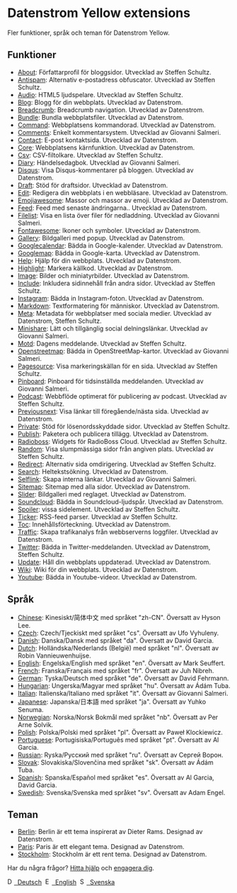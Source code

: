 # Datenstrom Yellow extensions

Fler funktioner, språk och teman för Datenstrom Yellow.

## Funktioner

* [About](https://github.com/schulle4u/yellow-extensions-schulle4u/tree/master/about):
  Författarprofil för bloggsidor. Utvecklad av Steffen Schultz.
* [Antispam](https://github.com/schulle4u/yellow-extensions-schulle4u/tree/master/antispam):
  Alternativ e-postadress obfuscator. Utvecklad av Steffen Schultz.
* [Audio](https://github.com/schulle4u/yellow-extensions-schulle4u/tree/master/audio):
  HTML5 ljudspelare. Utvecklad av Steffen Schultz.
* [Blog](https://github.com/datenstrom/yellow-extensions/tree/master/source/blog): 
  Blogg för din webbplats. Utvecklad av Datenstrom.
* [Breadcrumb](https://github.com/datenstrom/yellow-extensions/tree/master/source/breadcrumb): 
  Breadcrumb navigation. Utvecklad av Datenstrom.
* [Bundle](https://github.com/datenstrom/yellow-extensions/tree/master/source/bundle): 
  Bundla webbplatsfiler. Utvecklad av Datenstrom.
* [Command](https://github.com/datenstrom/yellow-extensions/tree/master/source/command): 
  Webbplatsens kommandorad. Utvecklad av Datenstrom.
* [Comments](https://github.com/GiovanniSalmeri/yellow-comments):
  Enkelt kommentarsystem. Utvecklad av Giovanni Salmeri.
* [Contact](https://github.com/datenstrom/yellow-extensions/tree/master/source/contact): 
  E-post kontaktsida. Utvecklad av Datenstrom.
* [Core](https://github.com/datenstrom/yellow-extensions/tree/master/source/core): 
  Webbplatsens kärnfunktion. Utvecklad av Datenstrom.
* [Csv](https://github.com/schulle4u/yellow-extensions-schulle4u/tree/master/csv):
  CSV-filtolkare. Utvecklad av Steffen Schultz.
* [Diary](https://github.com/GiovanniSalmeri/yellow-diary):
  Händelsedagbok. Utvecklad av Giovanni Salmeri.
* [Disqus](https://github.com/datenstrom/yellow-extensions/tree/master/source/disqus): 
  Visa Disqus-kommentarer på bloggen. Utvecklad av Datenstrom.
* [Draft](https://github.com/datenstrom/yellow-extensions/tree/master/source/draft): 
  Stöd för draftsidor. Utvecklad av Datenstrom.
* [Edit](https://github.com/datenstrom/yellow-extensions/tree/master/source/edit): 
  Redigera din webbplats i en webbläsare. Utvecklad av Datenstrom.
* [Emojiawesome](https://github.com/datenstrom/yellow-extensions/tree/master/source/emojiawesome): 
  Massor och massor av emoji. Utvecklad av Datenstrom.
* [Feed](https://github.com/datenstrom/yellow-extensions/tree/master/source/feed): 
  Feed med senaste ändringarna.. Utvecklad av Datenstrom.
* [Filelist](https://github.com/GiovanniSalmeri/yellow-filelist):
  Visa en lista över filer för nedladdning. Utvecklad av Giovanni Salmeri.
* [Fontawesome](https://github.com/datenstrom/yellow-extensions/tree/master/source/fontawesome): 
  Ikoner och symboler. Utvecklad av Datenstrom.
* [Gallery](https://github.com/datenstrom/yellow-extensions/tree/master/source/gallery): 
  Bildgalleri med popup. Utvecklad av Datenstrom.
* [Googlecalendar](https://github.com/datenstrom/yellow-extensions/tree/master/source/googlecalendar): 
  Bädda in Google-kalender. Utvecklad av Datenstrom.
* [Googlemap](https://github.com/datenstrom/yellow-extensions/tree/master/source/googlemap): 
  Bädda in Google-karta. Utvecklad av Datenstrom.
* [Help](https://github.com/datenstrom/yellow-extensions/tree/master/source/help): 
  Hjälp för din webbplats. Utvecklad av Datenstrom.
* [Highlight](https://github.com/datenstrom/yellow-extensions/tree/master/source/highlight): 
  Markera källkod. Utvecklad av Datenstrom.
* [Image](https://github.com/datenstrom/yellow-extensions/tree/master/source/image): 
  Bilder och miniatyrbilder. Utvecklad av Datenstrom.
* [Include](https://github.com/schulle4u/yellow-extensions-schulle4u/tree/master/include): 
  Inkludera sidinnehåll från andra sidor. Utvecklad av Steffen Schultz.
* [Instagram](https://github.com/datenstrom/yellow-extensions/tree/master/source/instagram): 
  Bädda in Instagram-foton. Utvecklad av Datenstrom.
* [Markdown](https://github.com/datenstrom/yellow-extensions/tree/master/source/markdown): 
  Textformatering för människor. Utvecklad av Datenstrom.
* [Meta](https://github.com/datenstrom/yellow-extensions/tree/master/source/meta):
  Metadata för webbplatser med sociala medier. Utvecklad av Datenstrom, Steffen Schultz.
* [Minishare](https://github.com/GiovanniSalmeri/yellow-minishare):
  Lätt och tillgänglig social delningslänkar. Utvecklad av Giovanni Salmeri.
* [Motd](https://github.com/schulle4u/yellow-extensions-schulle4u/tree/master/motd):
  Dagens meddelande. Utvecklad av Steffen Schultz.
* [Openstreetmap](https://github.com/GiovanniSalmeri/yellow-openstreetmap):
  Bädda in OpenStreetMap-kartor. Utvecklad av Giovanni Salmeri.
* [Pagesource](https://github.com/schulle4u/yellow-extensions-schulle4u/tree/master/pagesource): 
  Visa markeringskällan för en sida. Utvecklad av Steffen Schultz.
* [Pinboard](https://github.com/GiovanniSalmeri/yellow-pinboard):
  Pinboard för tidsinställda meddelanden. Utvecklad av Giovanni Salmeri.
* [Podcast](https://github.com/schulle4u/yellow-extensions-schulle4u/tree/master/podcast): 
  Webbflöde optimerat för publicering av podcast. Utvecklad av Steffen Schultz.
* [Previousnext](https://github.com/datenstrom/yellow-extensions/tree/master/source/previousnext): 
  Visa länkar till föregående/nästa sida. Utvecklad av Datenstrom.
* [Private](https://github.com/schulle4u/yellow-extensions-schulle4u/tree/master/private): 
  Stöd för lösenordsskyddade sidor. Utvecklad av Steffen Schultz.
* [Publish](https://github.com/datenstrom/yellow-extensions/tree/master/source/publish): 
  Paketera och publicera tillägg. Utvecklad av Datenstrom.
* [Radioboss](https://github.com/schulle4u/yellow-extensions-schulle4u/tree/master/radioboss): 
  Widgets för RadioBoss Cloud. Utvecklad av Steffen Schultz.
* [Random](https://github.com/schulle4u/yellow-extensions-schulle4u/tree/master/random): 
  Visa slumpmässiga sidor från angiven plats. Utvecklad av Steffen Schultz.
* [Redirect](https://github.com/schulle4u/yellow-extensions-schulle4u/tree/master/redirect): 
  Alternativ sida omdirigering. Utvecklad av Steffen Schultz.
* [Search](https://github.com/datenstrom/yellow-extensions/tree/master/source/search): 
  Heltekstsökning. Utvecklad av Datenstrom.
* [Selflink](https://github.com/GiovanniSalmeri/yellow-selflink):
  Skapa interna länkar. Utvecklad av Giovanni Salmeri.
* [Sitemap](https://github.com/datenstrom/yellow-extensions/tree/master/source/sitemap): 
  Sitemap med alla sidor. Utvecklad av Datenstrom.
* [Slider](https://github.com/datenstrom/yellow-extensions/tree/master/source/slider): 
  Bildgalleri med reglaget. Utvecklad av Datenstrom.
* [Soundcloud](https://github.com/datenstrom/yellow-extensions/tree/master/source/soundcloud): 
  Bädda in Soundcloud-ljudspår. Utvecklad av Datenstrom.
* [Spoiler](https://github.com/schulle4u/yellow-extensions-schulle4u/tree/master/spoiler):
   vissa sidelement. Utvecklad av Steffen Schultz.
* [Ticker](https://github.com/schulle4u/yellow-extensions-schulle4u/tree/master/ticker): 
  RSS-feed parser. Utvecklad av Steffen Schultz.
* [Toc](https://github.com/datenstrom/yellow-extensions/tree/master/source/toc): 
  Innehållsförteckning. Utvecklad av Datenstrom.
* [Traffic](https://github.com/datenstrom/yellow-extensions/tree/master/source/traffic): 
  Skapa trafikanalys från webbserverns loggfiler. Utvecklad av Datenstrom.
* [Twitter](https://github.com/datenstrom/yellow-extensions/tree/master/source/twitter): 
  Bädda in Twitter-meddelanden. Utvecklad av Datenstrom, Steffen Schultz.
* [Update](https://github.com/datenstrom/yellow-extensions/tree/master/source/update): 
  Håll din webbplats uppdaterad. Utvecklad av Datenstrom.
* [Wiki](https://github.com/datenstrom/yellow-extensions/tree/master/source/wiki): 
  Wiki för din webbplats. Utvecklad av Datenstrom.
* [Youtube](https://github.com/datenstrom/yellow-extensions/tree/master/source/youtube): 
  Bädda in Youtube-videor. Utvecklad av Datenstrom.

## Språk

* [Chinese](https://github.com/datenstrom/yellow-extensions/tree/master/source/chinese): Kinesiskt/简体中文 med språket "zh-CN". Översatt av Hyson Lee.
* [Czech](https://github.com/datenstrom/yellow-extensions/tree/master/source/czech): Czech/Tjeckiskt med språket "cs". Översatt av Ufo Vyhuleny.
* [Danish](https://github.com/datenstrom/yellow-extensions/tree/master/source/danish): Danska/Dansk med språket "da". Översatt av David Garcia.
* [Dutch](https://github.com/datenstrom/yellow-extensions/tree/master/source/dutch): Holländska/Nederlands (België) med språket "nl". Översatt av Robin Vannieuwenhuijse.
* [English](https://github.com/datenstrom/yellow-extensions/tree/master/source/english): Engelska/English med språket "en". Översatt av Mark Seuffert.
* [French](https://github.com/datenstrom/yellow-extensions/tree/master/source/french): Franska/Français med språket "fr". Översatt av Juh Nibreh.
* [German](https://github.com/datenstrom/yellow-extensions/tree/master/source/german): Tyska/Deutsch med språket "de". Översatt av David Fehrmann.
* [Hungarian](https://github.com/datenstrom/yellow-extensions/tree/master/source/hungarian): Ungerska/Magyar med språket "hu". Översatt av Ádám Tuba.
* [Italian](https://github.com/datenstrom/yellow-extensions/tree/master/source/italian): Italienska/Italiano med språket "it". Översatt av Giovanni Salmeri.
* [Japanese](https://github.com/datenstrom/yellow-extensions/tree/master/source/japanese): Japanska/日本語 med språket "ja". Översatt av Yuhko Senuma.
* [Norwegian](https://github.com/datenstrom/yellow-extensions/tree/master/source/norwegian): Norska/Norsk Bokmål med språket "nb". Översatt av Per Arne Solvik.
* [Polish](https://github.com/datenstrom/yellow-extensions/tree/master/source/polish): Polska/Polski med språket "pl". Översatt av Paweł Klockiewicz.
* [Portuguese](https://github.com/datenstrom/yellow-extensions/tree/master/source/portuguese): Portugisiska/Português med språket "pt". Översatt av Al Garcia.
* [Russian](https://github.com/datenstrom/yellow-extensions/tree/master/source/russian): Ryska/Русский med språket "ru". Översatt av Сергей Ворон.
* [Slovak](https://github.com/datenstrom/yellow-extensions/tree/master/source/slovak): Slovakiska/Slovenčina med språket "sk". Översatt av Ádám Tuba.
* [Spanish](https://github.com/datenstrom/yellow-extensions/tree/master/source/spanish): Spanska/Español med språket "es". Översatt av Al Garcia, David Garcia.
* [Swedish](https://github.com/datenstrom/yellow-extensions/tree/master/source/swedish): Svenska/Svenska med språket "sv". Översatt av Adam Engel.

## Teman

* [Berlin](https://github.com/datenstrom/yellow-extensions/tree/master/source/berlin): 
  Berlin är ett tema inspirerat av Dieter Rams. Designad av Datenstrom.
* [Paris](https://github.com/datenstrom/yellow-extensions/tree/master/source/paris): 
  Paris är ett elegant tema. Designad av Datenstrom.
* [Stockholm](https://github.com/datenstrom/yellow-extensions/tree/master/source/stockholm): 
  Stockholm är ett rent tema. Designad av Datenstrom.

Har du några frågor? [Hitta hjälp](https://datenstrom.se/yellow/help/) och [engagera dig](https://datenstrom.se/yellow/help/contributing-guidelines).

<p>
<a href="README-de.md"><img src="https://raw.githubusercontent.com/datenstrom/yellow-extensions/master/source/help/language-de.png" width="15" height="15" alt="Deutsch">&nbsp; Deutsch</a>&nbsp;
<a href="README.md"><img src="https://raw.githubusercontent.com/datenstrom/yellow-extensions/master/source/help/language-en.png" width="15" height="15" alt="English">&nbsp; English</a>&nbsp;
<a href="README-sv.md"><img src="https://raw.githubusercontent.com/datenstrom/yellow-extensions/master/source/help/language-sv.png" width="15" height="15" alt="Svenska">&nbsp; Svenska</a>&nbsp;
</p>
